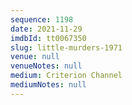 ```yaml
---
sequence: 1198
date: 2021-11-29
imdbId: tt0067350
slug: little-murders-1971
venue: null
venueNotes: null
medium: Criterion Channel
mediumNotes: null
---
```

